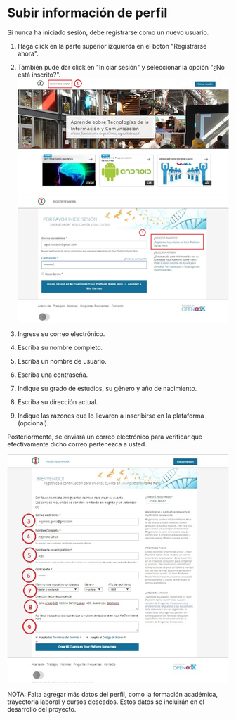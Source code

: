 # Subir información de perfil 

Si nunca ha iniciado sesión, debe registrarse como un nuevo usuario.

1. Haga click en la parte superior izquierda en el botón "Registrarse ahora".
2. También pude dar click en "Iniciar sesión" y seleccionar la opción "¿No está inscrito?".
![home](../images/2-1-1.jpg)
![home](../images/2-2.JPG)

3. Ingrese su correo electrónico.
4. Escriba su nombre completo.
5. Escriba un nombre de usuario.
6. Escriba una contraseña.
7. Indique su grado de estudios, su género y año de nacimiento.
8. Escriba su dirección actual.
9. Indique las razones que lo llevaron a inscribirse en la plataforma (opcional).

Posteriormente, se enviará  un correo electrónico para verificar que efectivamente dicho correo pertenezca a usted. 

![home](../images/2-3.JPG)

NOTA: Falta agregar más datos del perfil, como la formación académica, trayectoria laboral y  cursos deseados. Estos datos se incluirán en el desarrollo del proyecto.


 
